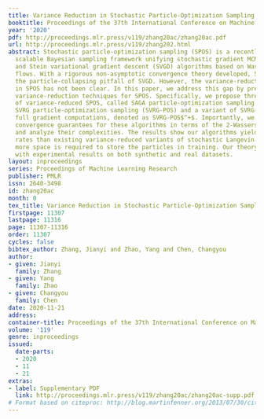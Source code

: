 ```yaml
---
title: Variance Reduction in Stochastic Particle-Optimization Sampling
booktitle: Proceedings of the 37th International Conference on Machine Learning
year: '2020'
pdf: http://proceedings.mlr.press/v119/zhang20ac/zhang20ac.pdf
url: http://proceedings.mlr.press/v119/zhang202.html
abstract: Stochastic particle-optimization sampling (SPOS) is a recently-developed
  scalable Bayesian sampling framework unifying stochastic gradient MCMC (SG-MCMC)
  and Stein variational gradient descent (SVGD) algorithms based on Wasserstein gradient
  flows. With a rigorous non-asymptotic convergence theory developed, SPOS can avoid
  the particle-collapsing pitfall of SVGD. However, the variance-reduction effect
  in SPOS has not been clear. In this paper, we address this gap by presenting several
  variance-reduction techniques for SPOS. Specifically, we propose three variants
  of variance-reduced SPOS, called SAGA particle-optimization sampling (SAGA-POS),
  SVRG particle-optimization sampling (SVRG-POS) and a variant of SVRG-POS which avoids
  full gradient computations, denoted as SVRG-POS$^+$. Importantly, we provide non-asymptotic
  convergence guarantees for these algorithms in terms of the 2-Wasserstein metric
  and analyze their complexities. The results show our algorithms yield better convergence
  rates than existing variance-reduced variants of stochastic Langevin dynamics, though
  more space is required to store the particles in training. Our theory aligns well
  with experimental results on both synthetic and real datasets.
layout: inproceedings
series: Proceedings of Machine Learning Research
publisher: PMLR
issn: 2640-3498
id: zhang20ac
month: 0
tex_title: Variance Reduction in Stochastic Particle-Optimization Sampling
firstpage: 11307
lastpage: 11316
page: 11307-11316
order: 11307
cycles: false
bibtex_author: Zhang, Jianyi and Zhao, Yang and Chen, Changyou
author:
- given: Jianyi
  family: Zhang
- given: Yang
  family: Zhao
- given: Changyou
  family: Chen
date: 2020-11-21
address: 
container-title: Proceedings of the 37th International Conference on Machine Learning
volume: '119'
genre: inproceedings
issued:
  date-parts:
  - 2020
  - 11
  - 21
extras:
- label: Supplementary PDF
  link: http://proceedings.mlr.press/v119/zhang20ac/zhang20ac-supp.pdf
# Format based on citeproc: http://blog.martinfenner.org/2013/07/30/citeproc-yaml-for-bibliographies/
---
```

